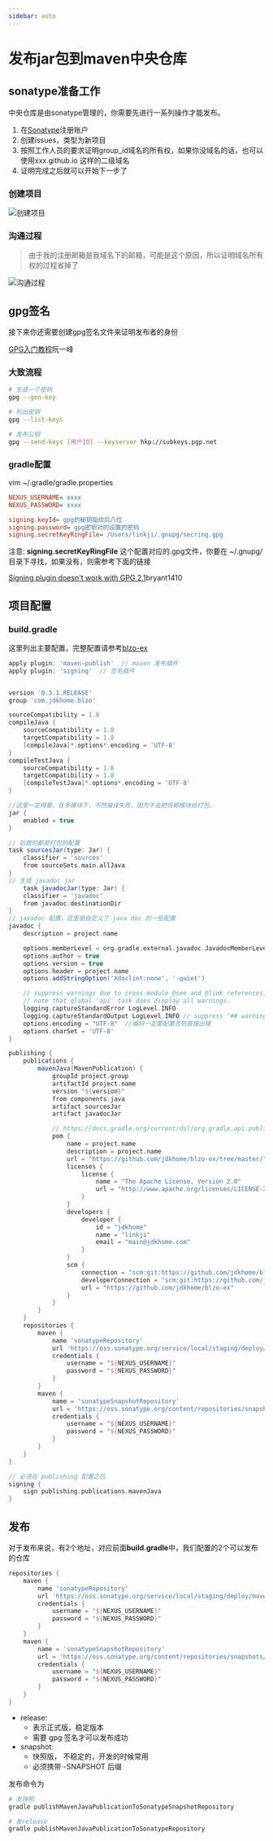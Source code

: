 ```yaml
---
sidebar: auto
---
```


# 发布jar包到maven中央仓库

## sonatype准备工作

中央仓库是由sonatype管理的，你需要先进行一系列操作才能发布。

1. 在[Sonatype](https://issues.sonatype.org)注册账户
2. 创建issues，类型为新项目
3. 按照工作人员的要求证明group_id域名的所有权，如果你没域名的话，也可以使用xxx.github.io 这样的二级域名
4. 证明完成之后就可以开始下一步了

### 创建项目
![创建项目](./push-jar-to-maven/1.jpeg)

### 沟通过程

> 由于我的注册邮箱是我域名下的邮箱，可能是这个原因，所以证明域名所有权的过程省掉了

![沟通过程](./push-jar-to-maven/2.png)

## gpg签名

接下来你还需要创建gpg签名文件来证明发布者的身份

[GPG入门教程](http://www.ruanyifeng.com/blog/2013/07/gpg.html)阮一峰

### 大致流程

```sh
# 生成一个密钥
gpg --gen-key

# 列出密钥
gpg --list-keys

# 发布公钥
gpg --send-keys [用户ID] --keyserver hkp://subkeys.pgp.net

```

### gradle配置


vim ~/.gradle/gradle.properties 
```ini
NEXUS_USERNAME= xxxx
NEXUS_PASSWORD= xxxx

signing.keyId= gpg的秘钥指纹后八位 
signing.password= gpg密钥对的设置的密码
signing.secretKeyRingFile= /Users/linkji/.gnupg/secring.gpg
```

注意: **signing.secretKeyRingFile** 这个配置对应的.gpg文件，你要在 ~/.gnupg/ 目录下寻找，如果没有，则需参考下面的链接

[Signing plugin doesn't work with GPG 2.1](https://github.com/gradle/gradle/issues/888)bryant1410


## 项目配置

### build.gradle

这里列出主要配置，完整配置请参考[blzo-ex](https://github.com/jdkhome/blzo-ex/blob/master/build.gradle)

```groovy
apply plugin: 'maven-publish'  // maven 发布插件
apply plugin: 'signing'  // 签名插件


version '0.3.1.RELEASE'
group 'com.jdkhome.blzo'

sourceCompatibility = 1.8
compileJava {
    sourceCompatibility = 1.8
    targetCompatibility = 1.8
    [compileJava]*.options*.encoding = 'UTF-8'
}
compileTestJava {
    sourceCompatibility = 1.8
    targetCompatibility = 1.8
    [compileTestJava]*.options*.encoding = 'UTF-8'
}

//这里一定得要。在多模块下，不然编译失败，因为不会把信赖模块给打包。
jar {
    enabled = true
}

// 后面的都是打包的配置
task sourcesJar(type: Jar) {
    classifier = 'sources'
    from sourceSets.main.allJava
}
// 生成 javadoc jar
    task javadocJar(type: Jar) {
    classifier = 'javadoc'
    from javadoc.destinationDir
}
// javadoc 配置，这里是自定义了 java doc 的一些配置
javadoc {
    description = project.name

    options.memberLevel = org.gradle.external.javadoc.JavadocMemberLevel.PROTECTED
    options.author = true
    options.version = true
    options.header = project.name
    options.addStringOption('Xdoclint:none', '-quiet')

    // suppress warnings due to cross-module @see and @link references;
    // note that global 'api' task does display all warnings.
    logging.captureStandardError LogLevel.INFO
    logging.captureStandardOutput LogLevel.INFO // suppress "## warnings" message
    options.encoding = "UTF-8"  //编码一定要配置否则直接出错
    options.charSet = 'UTF-8'
}

publishing {
    publications {
        mavenJava(MavenPublication) {
            groupId project.group
            artifactId project.name
            version "${version}"
            from components.java
            artifact sourcesJar
            artifact javadocJar

            // https://docs.gradle.org/current/dsl/org.gradle.api.publish.maven.MavenPublication.html
            pom {
                name = project.name
                description = project.name
                url = "https://github.com/jdkhome/blzo-ex/tree/master/" + project.name
                licenses {
                    license {
                        name = "The Apache License, Version 2.0"
                        url = "http://www.apache.org/licenses/LICENSE-2.0.txt"
                    }
                }
                developers {
                    developer {
                        id = "jdkhome"
                        name = "linkji"
                        email = "main@jdkhome.com"
                    }
                }
                scm {
                    connection = "scm:git:https://github.com/jdkhome/blzo-ex.git"
                    developerConnection = "scm:git:https://github.com/jdkhome/blzo-ex.git"
                    url = "https://github.com/jdkhome/blzo-ex"
                }
            }
        }
    }
    repositories {
        maven {
            name 'sonatypeRepository'
            url 'https://oss.sonatype.org/service/local/staging/deploy/maven2/'
            credentials {
                username = "${NEXUS_USERNAME}"
                password = "${NEXUS_PASSWORD}"
            }
        }
        maven {
            name = 'sonatypeSnapshotRepository'
            url = 'https://oss.sonatype.org/content/repositories/snapshots/'
            credentials {
                username = "${NEXUS_USERNAME}"
                password = "${NEXUS_PASSWORD}"
            }
        }
    }
}

// 必须在 publishing 配置之后
signing {
    sign publishing.publications.mavenJava
}

```

## 发布

对于发布来说，有2个地址，对应前面**build.gradle**中，我们配置的2个可以发布的仓库

```groovy
repositories {
    maven {
        name 'sonatypeRepository'
        url 'https://oss.sonatype.org/service/local/staging/deploy/maven2/'
        credentials {
            username = "${NEXUS_USERNAME}"
            password = "${NEXUS_PASSWORD}"
        }
    }
    maven {
        name = 'sonatypeSnapshotRepository'
        url = 'https://oss.sonatype.org/content/repositories/snapshots/'
        credentials {
            username = "${NEXUS_USERNAME}"
            password = "${NEXUS_PASSWORD}"
        }
    }
}
```

- release:
    - 表示正式版，稳定版本
    - 需要 gpg 签名才可以发布成功
- snapshot:
    - 快照版， 不稳定的，开发的时候常用
    - 必须携带 -SNAPSHOT 后缀

发布命令为

```sh
# 发快照
gradle publishMavenJavaPublicationToSonatypeSnapshotRepository

# 发release
gradle publishMavenJavaPublicationToSonatypeRepository
```

